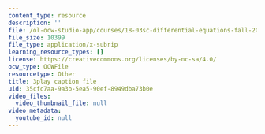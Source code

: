 ```yaml
---
content_type: resource
description: ''
file: /ol-ocw-studio-app/courses/18-03sc-differential-equations-fall-2011/35cfc7aa9a3b5ea590ef8949dba73b0e_IGk-7EKR35A.vtt
file_size: 10399
file_type: application/x-subrip
learning_resource_types: []
license: https://creativecommons.org/licenses/by-nc-sa/4.0/
ocw_type: OCWFile
resourcetype: Other
title: 3play caption file
uid: 35cfc7aa-9a3b-5ea5-90ef-8949dba73b0e
video_files:
  video_thumbnail_file: null
video_metadata:
  youtube_id: null
---
```

